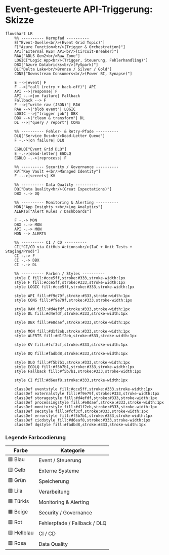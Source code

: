# Event-gesteuerte API-Triggerung: Skizze
```mermaid
flowchart LR
    %% ---------- Kernpfad ----------
    E["Event-Quelle<br/>(Event Grid Topic)"]
    F["Azure Function<br/>(Trigger & Orchestration)"]
    API["External REST API<br/>(Circuit-Breaker)"]
    RAW["ADLS Gen2<br/>Raw Zone"]
    LOGIC["Logic App<br/>(Trigger, Steuerung, Fehlerhandling)"]
    DBX["Azure Databricks<br/>(PySpark)"]
    DL["Delta Lake<br/>Bronze / Silver / Gold"]
    CONS["Downstream Consumers<br/>(Power BI, Synapse)"]

    E -->|event| F
    F -->|"call (retry + back-off)"| API
    API -->|response| F
    API -.->|on failure| Fallback
    Fallback --> F
    F -->|"write raw (JSON)"| RAW
    RAW -->|"blob event"| LOGIC
    LOGIC -->|"trigger job"| DBX
    DBX -->|"clean & transform"| DL
    DL -->|"query / report"| CONS

    %% ---------- Fehler- & Retry-Pfade ----------
    DLQ["Service Bus<br/>Dead-Letter Queue"]
    F -.->|on failure| DLQ

    EGDLQ["Event Grid DLQ"]
    E -.->|dead-letter| EGDLQ
    EGDLQ -.->|reprocess| F

    %% ---------- Security / Governance ----------
    KV["Key Vault +<br/>Managed Identity"]
    F -.->|secrets| KV

    %% ---------- Data Quality ----------
    DQ["Data Quality<br/>(Great Expectations)"]
    DBX -.-> DQ

    %% ---------- Monitoring & Alerting ----------
    MON["App Insights +<br/>Log Analytics"]
    ALERTS["Alert Rules / Dashboards"]

    F -.-> MON
    DBX -.-> MON
    API -.-> MON
    MON --> ALERTS

    %% ---------- CI / CD ----------
    CI["CI/CD via GitHub Actions<br/>(IaC + Unit Tests + Staging/Prod)"]
    CI -.-> F
    CI -.-> DBX
    CI -.-> DL

    %% ---------- Farben / Styles ----------
    style E fill:#cce5ff,stroke:#333,stroke-width:1px
    style F fill:#cce5ff,stroke:#333,stroke-width:1px
    style LOGIC fill:#cce5ff,stroke:#333,stroke-width:1px

    style API fill:#f9e79f,stroke:#333,stroke-width:1px
    style CONS fill:#f9e79f,stroke:#333,stroke-width:1px

    style RAW fill:#d4efdf,stroke:#333,stroke-width:1px
    style DL fill:#d4efdf,stroke:#333,stroke-width:1px

    style DBX fill:#e8daef,stroke:#333,stroke-width:1px

    style MON fill:#d1f2eb,stroke:#333,stroke-width:1px
    style ALERTS fill:#d1f2eb,stroke:#333,stroke-width:1px

    style KV fill:#fcf3cf,stroke:#333,stroke-width:1px

    style DQ fill:#fadbd8,stroke:#333,stroke-width:1px

    style DLQ fill:#f5b7b1,stroke:#333,stroke-width:1px
    style EGDLQ fill:#f5b7b1,stroke:#333,stroke-width:1px
    style Fallback fill:#f5b7b1,stroke:#333,stroke-width:1px

    style CI fill:#d6eaf8,stroke:#333,stroke-width:1px

    classDef eventstyle fill:#cce5ff,stroke:#333,stroke-width:1px
    classDef externalstyle fill:#f9e79f,stroke:#333,stroke-width:1px
    classDef storagestyle fill:#d4efdf,stroke:#333,stroke-width:1px
    classDef processingstyle fill:#e8daef,stroke:#333,stroke-width:1px
    classDef monitorstyle fill:#d1f2eb,stroke:#333,stroke-width:1px
    classDef secstyle fill:#fcf3cf,stroke:#333,stroke-width:1px
    classDef errorstyle fill:#f5b7b1,stroke:#333,stroke-width:1px
    classDef cicdstyle fill:#d6eaf8,stroke:#333,stroke-width:1px
    classDef dqstyle fill:#fadbd8,stroke:#333,stroke-width:1px
```
### Legende Farbcodierung

| Farbe        | Kategorie                   |
|--------------|-----------------------------|
| 🟦 Blau | Event / Steuerung           | 
| 🟨 Gelb | Externe Systeme             |
| 🟩 Grün | Speicherung                 |
| 🟪 Lila | Verarbeitung                |
| 🟦 Türkis | Monitoring & Alerting       |
| 🟧 Beige | Security / Governance       | 
| 🟥 Rot | Fehlerpfade / Fallback / DLQ| 
| 🟦 Hellblau | CI / CD                     |
| 🟥 Rosa | Data Quality                |
